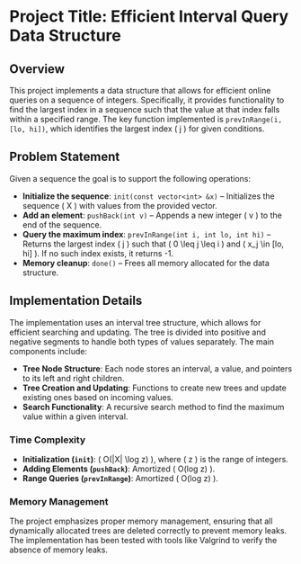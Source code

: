# Project Title: Efficient Interval Query Data Structure

## Overview

This project implements a data structure that allows for efficient online queries on a sequence of integers. Specifically, it provides functionality to find the largest index in a sequence such that the value at that index falls within a specified range. The key function implemented is `prevInRange(i, [lo, hi])`, which identifies the largest index \( j \) for given conditions.

## Problem Statement

Given a sequence the goal is to support the following operations:

- **Initialize the sequence**: `init(const vector<int> &x)` – Initializes the sequence \( X \) with values from the provided vector.
- **Add an element**: `pushBack(int v)` – Appends a new integer \( v \) to the end of the sequence.
- **Query the maximum index**: `prevInRange(int i, int lo, int hi)` – Returns the largest index \( j \) such that \( 0 \leq j \leq i \) and \( x_j \in [lo, hi] \). If no such index exists, it returns -1.
- **Memory cleanup**: `done()` – Frees all memory allocated for the data structure.

## Implementation Details

The implementation uses an interval tree structure, which allows for efficient searching and updating. The tree is divided into positive and negative segments to handle both types of values separately. The main components include:

- **Tree Node Structure**: Each node stores an interval, a value, and pointers to its left and right children.
- **Tree Creation and Updating**: Functions to create new trees and update existing ones based on incoming values.
- **Search Functionality**: A recursive search method to find the maximum value within a given interval.

### Time Complexity

- **Initialization (`init`)**: \( O(|X| \log z) \), where \( z \) is the range of integers.
- **Adding Elements (`pushBack`)**: Amortized \( O(log z) \).
- **Range Queries (`prevInRange`)**: Amortized \( O(log z) \).

### Memory Management

The project emphasizes proper memory management, ensuring that all dynamically allocated trees are deleted correctly to prevent memory leaks. The implementation has been tested with tools like Valgrind to verify the absence of memory leaks.

